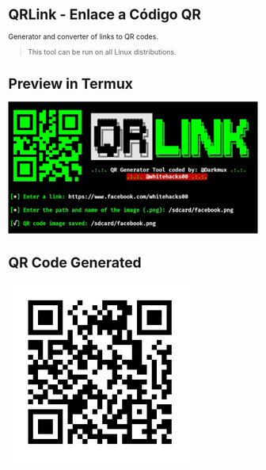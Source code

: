 # QRLink - Enlace a Código QR
Generator and converter of links to QR codes.
> This tool can be run on all Linux distributions.
# Preview in Termux
![QRLink](https://github.com/Darkmux/qrlink/blob/main/images/QRLink.jpg)
# QR Code Generated
![QRFacebook](https://github.com/Darkmux/qrlink/blob/main/images/facebook.png)
